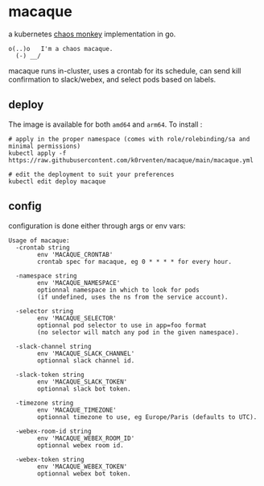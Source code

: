 # macaque

a kubernetes [chaos monkey]("https://netflix.github.io/chaosmonkey/") implementation in go.

```
o(..)o   I'm a chaos macaque.
  (-) __/
```

macaque runs in-cluster, uses a crontab for its schedule, can send kill confirmation to slack/webex, and select pods based on labels.

## deploy

The image is available for both `amd64` and `arm64`. To install : 

```
# apply in the proper namespace (comes with role/rolebinding/sa and minimal permissions)
kubectl apply -f https://raw.githubusercontent.com/k0rventen/macaque/main/macaque.yml

# edit the deployment to suit your preferences
kubectl edit deploy macaque
```


## config

configuration is done either through args or env vars:

```
Usage of macaque:
  -crontab string
        env 'MACAQUE_CRONTAB'
        crontab spec for macaque, eg 0 * * * * for every hour.
    
  -namespace string
        env 'MACAQUE_NAMESPACE'
        optionnal namespace in which to look for pods
        (if undefined, uses the ns from the service account).
    
  -selector string
        env 'MACAQUE_SELECTOR'
        optionnal pod selector to use in app=foo format
        (no selector will match any pod in the given namespace).
    
  -slack-channel string
        env 'MACAQUE_SLACK_CHANNEL'
        optionnal slack channel id.
    
  -slack-token string
        env 'MACAQUE_SLACK_TOKEN'
        optionnal slack bot token.
    
  -timezone string
        env 'MACAQUE_TIMEZONE'
        optionnal timezone to use, eg Europe/Paris (defaults to UTC).
    
  -webex-room-id string
        env 'MACAQUE_WEBEX_ROOM_ID'
        optionnal webex room id.
    
  -webex-token string
        env 'MACAQUE_WEBEX_TOKEN'
        optionnal webex bot token.
```
